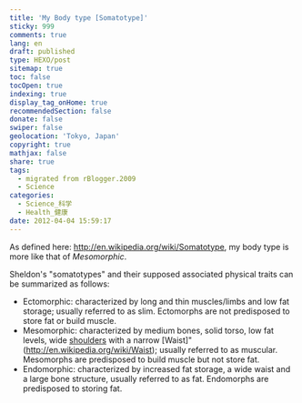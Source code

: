 ```yaml
---
title: 'My Body type [Somatotype]'
sticky: 999
comments: true
lang: en
draft: published
type: HEXO/post
sitemap: true
toc: false
tocOpen: true
indexing: true
display_tag_onHome: true
recommendedSection: false
donate: false
swiper: false
geolocation: 'Tokyo, Japan'
copyright: true
mathjax: false
share: true
tags:
  - migrated from rBlogger.2009
  - Science
categories:
  - Science_科学
  - Health_健康
date: 2012-04-04 15:59:17
---
```


 As defined here: ​http://en.wikipedia.org/wiki/Somatotype, my body type is more like that of _Mesomorphic_.

 Sheldon's "somatotypes" and their supposed associated physical traits can be summarized as follows:

 - Ectomorphic: characterized by long and thin muscles/limbs and low fat storage; usually referred to as slim. Ectomorphs are not predisposed to store fat or build muscle.
 - Mesomorphic: characterized by medium bones, solid torso, low fat levels, wide [shoulders](http://en.wikipedia.org/wiki/Shoulders) with a narrow [Waist]"(http://en.wikipedia.org/wiki/Waist); usually referred to as muscular. Mesomorphs are predisposed to build muscle but not store fat.
 - Endomorphic: characterized by increased fat storage, a wide waist and a large bone structure, usually referred to as fat. Endomorphs are predisposed to storing fat.

